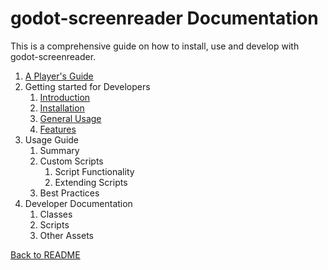 # godot-screenreader Documentation

This is a comprehensive guide on how to install, use and develop with godot-screenreader.

1. [A Player's Guide](playerguide.md)
2. Getting started for Developers
    1. [Introduction](intro.md)
    2. [Installation](installation.md)
    3. [General Usage](generaluse.md)
    4. [Features](functionality.md)
3. Usage Guide
    1. Summary
    2. Custom Scripts
        1. Script Functionality
        2. Extending Scripts 
    3. Best Practices
4. Developer Documentation
    1. Classes
    2. Scripts
    3. Other Assets
    
[Back to README](../../README.md)
